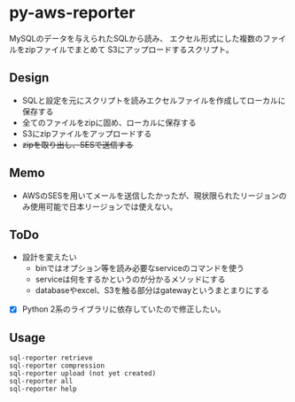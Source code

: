 # py-aws-reporter
MySQLのデータを与えられたSQLから読み、
エクセル形式にした複数のファイルをzipファイルでまとめて
S3にアップロードするスクリプト。

## Design
- SQLと設定を元にスクリプトを読みエクセルファイルを作成してローカルに保存する
- 全てのファイルをzipに固め、ローカルに保存する
- S3にzipファイルをアップロードする
- ~~zipを取り出し、SESで送信する~~

## Memo
- AWSのSESを用いてメールを送信したかったが、現状限られたリージョンのみ使用可能で日本リージョンでは使えない。

## ToDo
- 設計を変えたい
  - binではオプション等を読み必要なserviceのコマンドを使う
  - serviceは何をするかというのが分かるメソッドにする
  - databaseやexcel、S3を触る部分はgatewayというまとまりにする
- [x] Python 2系のライブラリに依存していたので修正したい。
   
## Usage
    sql-reporter retrieve
    sql-reporter compression
    sql-reporter upload (not yet created)
    sql-reporter all
    sql-reporter help